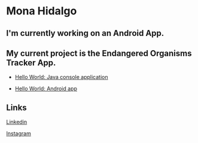 # Mona Hidalgo 

## I'm currently working on an Android App.

## My current project is the Endangered Organisms Tracker App.

* [Hello World: Java console application]({https://github.com/monahidalgo/hello-world-java}) 

* [Hello World: Android app]({https://github.com/monahidalgo/hello-world-android}) 

## Links 

 [Linkedin](https://www.linkedin.com/in/mona-hidalgo) 

 [Instagram](https://www.instagram.com/mona_hidalgo_/)
